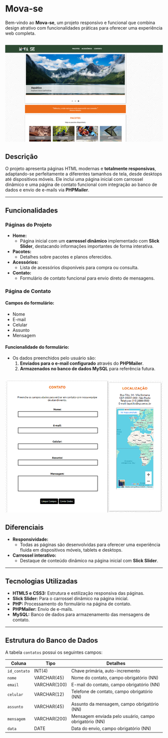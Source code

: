 # **Mova-se**

Bem-vindo ao **Mova-se**, um projeto responsivo e funcional que combina design atrativo com funcionalidades práticas para oferecer uma experiência web completa.

![Capa do Projeto](imagem/capaReadme.png)
---

## **Descrição**
O projeto apresenta páginas HTML modernas e **totalmente responsivas**, adaptando-se perfeitamente a diferentes tamanhos de tela, desde desktops até dispositivos móveis. Ele inclui uma página inicial com carrossel dinâmico e uma página de contato funcional com integração ao banco de dados e envio de e-mails via **PHPMailer**.

---

## **Funcionalidades**
### **Páginas do Projeto**
- **Home:**
  - Página inicial com um **carrossel dinâmico** implementado com **Slick Slider**, destacando informações importantes de forma interativa.
- **Pacotes:**
  - Detalhes sobre pacotes e planos oferecidos.
- **Acessórios:**
  - Lista de acessórios disponíveis para compra ou consulta.
- **Contato:**
  - Formulário de contato funcional para envio direto de mensagens.

### **Página de Contato**
#### **Campos do formulário:**
- Nome
- E-mail
- Celular
- Assunto
- Mensagem

#### **Funcionalidade do formulário:**
- Os dados preenchidos pelo usuário são:
  1. **Enviados para o e-mail configurado** através do **PHPMailer**.
  2. **Armazenados no banco de dados MySQL** para referência futura.

![Capa do Contato](imagem/contato.png)
---

## **Diferenciais**
- **Responsividade:**
  - Todas as páginas são desenvolvidas para oferecer uma experiência fluida em dispositivos móveis, tablets e desktops.
- **Carrossel interativo:**
  - Destaque de conteúdo dinâmico na página inicial com **Slick Slider**.

---

## **Tecnologias Utilizadas**
- **HTML5 e CSS3:** Estrutura e estilização responsiva das páginas.
- **Slick Slider:** Para o carrossel dinâmico na página inicial.
- **PHP:** Processamento do formulário na página de contato.
- **PHPMailer:** Envio de e-mails.
- **MySQL:** Banco de dados para armazenamento das mensagens de contato.

---

## **Estrutura do Banco de Dados**
A tabela `contatos` possui os seguintes campos:

| **Coluna**      | **Tipo**      | **Detalhes**                              |
|------------------|--------------|-------------------------------------------|
| `id_contato`     | INT(4)       | Chave primária, auto-incremento           |
| `nome`           | VARCHAR(45)  | Nome do contato, campo obrigatório (NN)   |
| `email`          | VARCHAR(100) | E-mail do contato, campo obrigatório (NN) |
| `celular`        | VARCHAR(12)  | Telefone de contato, campo obrigatório (NN)|
| `assunto`        | VARCHAR(45)  | Assunto da mensagem, campo obrigatório (NN)|
| `mensagem`       | VARCHAR(200) | Mensagem enviada pelo usuário, campo obrigatório (NN)|
| `data`           | DATE         | Data do envio, campo obrigatório (NN)    |
